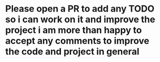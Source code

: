 # Please open a PR to add any TODO so i can work on it and improve the project i am more than happy to accept any comments to improve the code and project in general
